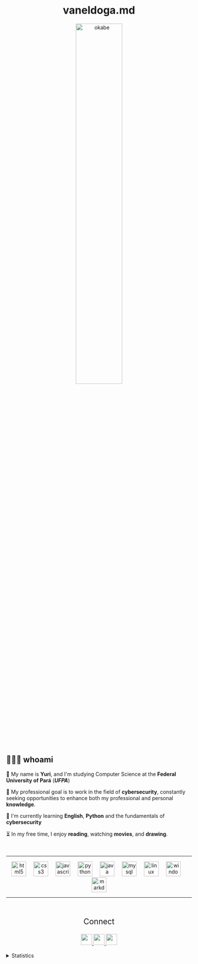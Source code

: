 <h1 align="center"> vaneldoga.md </h1>

<div align="center">
  <img src="https://user-images.githubusercontent.com/74038190/225813708-98b745f2-7d22-48cf-9150-083f1b00d6c9.gif" alt="okabe" style="width: 50%; height: auto; align:right;">
</div>

<h2>👨🏽‍💻 whoami</h2>

<div>
  <p align="left">👤 My name is <b>Yuri</b>, and I'm studying Computer Science at the <b>Federal University of Pará</b> (<i><b>UFPA</b></i>)</p> 

  <p align="left">🎯 My professional goal is to work in the field of <b>cybersecurity</b>, constantly seeking opportunities to enhance both my professional and personal <b>knowledge</b>.</p>

  <p align="left">📌 I'm currently learning <b>English</b>, <b>Python</b> and the fundamentals of <b>cybersecurity</b></p>

  <p align="left">⏳ In my free time, I enjoy <b>reading</b>, watching <b>movies</b>, and <b>drawing</b>.</p>
</div>
<br>

  ---

<div align="center"> <!-- Tecnologias -->
  <img src="https://cdn.jsdelivr.net/gh/devicons/devicon/icons/html5/html5-original.svg" height="40" alt="html5 logo"  />
  <img width="12" />
  <img src="https://cdn.jsdelivr.net/gh/devicons/devicon/icons/css3/css3-original.svg" height="40" alt="css3 logo"  />
  <img width="12" />
  <img src="https://cdn.jsdelivr.net/gh/devicons/devicon/icons/javascript/javascript-original.svg" height="40" alt="javascript logo"  />
  <img width="12" />
  <img src="https://cdn.jsdelivr.net/gh/devicons/devicon/icons/python/python-original.svg" height="40" alt="python logo"  />
  <img width="12" />
  <img src="https://cdn.jsdelivr.net/gh/devicons/devicon/icons/java/java-original.svg" height="40" alt="java logo"  />
  <img width="12" />
  <img src="https://cdn.jsdelivr.net/gh/devicons/devicon/icons/mysql/mysql-original.svg" height="40" alt="mysql logo"  />
  <img width="12" />
  <img src="https://cdn.jsdelivr.net/gh/devicons/devicon/icons/linux/linux-original.svg" height="40" alt="linux logo"  />
  <img width="12" />
  <img src="https://cdn.jsdelivr.net/gh/devicons/devicon/icons/windows8/windows8-original.svg" height="40" alt="windows8 logo"  />
  <img width="12" />
  <img src="https://cdn.jsdelivr.net/gh/devicons/devicon/icons/markdown/markdown-original.svg" height="40" alt="markdown logo"  />
</div>

  ---

<br>

<p align="center" style="font-size: 21px;">Connect</p>

<div align="center"> <!-- social -->
  <a href="https://linkedin.com/in/yuri-delgado/">
      <img src="https://img.shields.io/badge/LinkedIn-%230077B5.svg?logo=linkedin&logoColor=white" style="width: auto; height: 30; border-right: 3px;">
  </a>
  <a href="https://instagram.com/vanel___y">
    <img src="https://img.shields.io/badge/Instagram-%23E4405F.svg?logo=Instagram&logoColor=white" style="width: auto; height: 30; border-right: 3px;;">
  </a>
  <a href="https://twitter.com/vanel___y">
    <img src="https://img.shields.io/badge/Twitter-%231DA1F2.svg?logo=Twitter&logoColor=white" style="width: auto; height: 30;">
  </a>    
</div>


<br>

<details>
  <summary>Statistics</summary>
    <div align="center"> <!-- estatísticas -->
      <br>
      <img src="https://github-readme-stats.vercel.app/api/top-langs/?username=vaneldoga&theme=tokyonight&hide_border=true&include_all_commits=false&count_private=false&layout=compact" height="160">
      <img src="https://github-readme-streak-stats.herokuapp.com?user=vaneldoga&theme=tokyonight&hide_border=true" height="160">
      <hr>      
      <img src="https://github-contributor-stats.vercel.app/api?username=vaneldoga&limit=5&theme=tokyonight&combine_all_yearly_contributions=true&hide_border=true" height="170">
      <a href="https://next.ossinsight.io/widgets/official/compose-user-dashboard-stats?user_id=112524662" target="_blank" style="display: block" align="left">
      <img src="https://github-readme-stats.vercel.app/api?username=vaneldoga&show_icons=true&theme=tokyonight&hide_border=true" height="170" alt="stats graph"/>
      <hr>
      <img align="center" src="https://github-readme-activity-graph.vercel.app/graph?username=vaneldoga&theme=tokyo-night&hide_border=true"/>
      <hr>
      <img align="center" src="http://github-profile-summary-cards.vercel.app/api/cards/profile-details?username=vaneldoga&theme=tokyonight" height="210" />
      <hr>
      <img align="center" src="http://github-profile-summary-cards.vercel.app/api/cards/productive-time?username=vaneldoga&theme=tokyonight" height="220" />
    </div>
</details>
